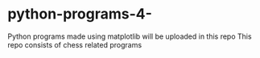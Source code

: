 # python-programs-4-
Python programs made using matplotlib will be uploaded in this repo
This repo consists of chess related programs
